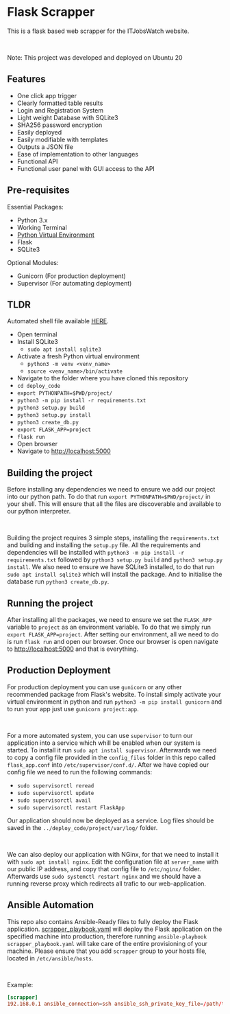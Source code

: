 # Flask Scrapper

This is a flask based web scrapper for the ITJobsWatch website.

</br>

Note: This project was developed and deployed on Ubuntu 20

## Features

- One click app trigger
- Clearly formatted table results
- Login and Registration System
- Light weight Database with SQLite3
- SHA256 password encryption
- Easily deployed
- Easily modifiable with templates
- Outputs a JSON file
- Ease of implementation to other languages
- Functional API
- Functional user panel with GUI access to the API

## Pre-requisites

Essential Packages:

- Python 3.x
- Working Terminal
- [Python Virtual Environment](https://docs.python.org/3/library/venv.html)
- Flask
- SQLite3

Optional Modules:

- Gunicorn (For production deployment)
- Supervisor (For automating deployment)

## TLDR

Automated shell file available [HERE](/ansible/dev_env.sh).

- Open terminal
- Install SQLite3
  - `sudo apt install sqlite3`
- Activate a fresh Python virtual environment
  - `python3 -m venv <venv_name>`
  - `source <venv_name>/bin/activate`
- Navigate to the folder where you have cloned this repository
- `cd deploy_code`
- `export PYTHONPATH=$PWD/project/`
- `python3 -m pip install -r requirements.txt`
- `python3 setup.py build`
- `python3 setup.py install`
- `python3 create_db.py`
- `export FLASK_APP=project`
- `flask run`
- Open browser
- Navigate to [http://localhost:5000](http://localhost:5000)

## Building the project

Before installing any dependencies we need to ensure we add our project into our python path. To do that run `export PYTHONPATH=$PWD/project/` in your shell. This will ensure that all the files are discoverable and available to our python interpreter.

</br>

Building the project requires 3 simple steps, installing the `requirements.txt` and building and installing the `setup.py` file. All the requirements and dependencies will be installed with `python3 -m pip install -r requirements.txt` followed by `python3 setup.py build` and `python3 setup.py install`. We also need to ensure we have SQLite3 installed, to do that run `sudo apt install sqlite3` which will install the package. And to initialise the database run `python3 create_db.py`.

## Running the project

After installing all the packages, we need to ensure we set the `FLASK_APP` variable to `project` as an environment variable. To do that we simply run `export FLASK_APP=project`. After setting our environment, all we need to do is run `flask run` and open our browser. Once our browser is open navigate to [http://localhost:5000](http://localhost:5000) and that is everything.

## Production Deployment

For production deployment you can use `gunicorn` or any other recommended package from Flask's website. To install simply activate your virtual environment in python and run `python3 -m pip install gunicorn` and to run your app just use `gunicorn project:app`.

</br>

For a more automated system, you can use `supervisor` to turn our application into a service which whill be enabled when our system is started. To install it run `sudo apt install supervisor`. Afterwards we need to copy a config file provided in the `config_files` folder in this repo called `flask_app.conf` into `/etc/supervisor/conf.d/`. After we have copied our config file we need to run the following commands:

- `sudo supervisorctl reread`
- `sudo supervisorctl update`
- `sudo supervisorctl avail`
- `sudo supervisorctl restart FlaskApp`

Our application should now be deployed as a service. Log files should be saved in the `../deploy_code/project/var/log/` folder.

</br>

We can also deploy our application with NGinx, for that we need to install it with `sudo apt install nginx`. Edit the configuration file at `server_name` with our public IP address, and copy that config file to `/etc/nginx/` folder. Afterwards use `sudo systemctl restart nginx` and we should have a running reverse proxy which redirects all trafic to our web-application.

## Ansible Automation

This repo also contains Ansible-Ready files to fully deploy the Flask application. [scrapper_playbook.yaml](ansible/scrapper_playbook.yaml) will deploy the Flask application on the specified machine into production, therefore running `ansible-playbook scrapper_playbook.yaml` will take care of the entire provisioning of your machine. Please ensure that you add `scrapper` group to your hosts file, located in `/etc/ansible/hosts`.

</br>

Example:

```conf
[scrapper]
192.168.0.1 ansible_connection=ssh ansible_ssh_private_key_file=/path/to/file/key.pem
```
